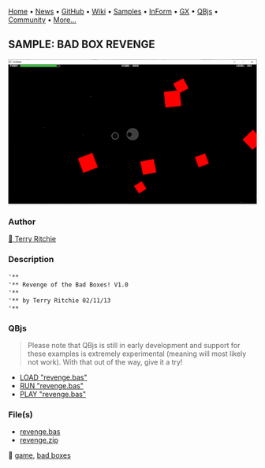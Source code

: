 [Home](https://qb64.com) • [News](../../news.md) • [GitHub](https://github.com/QB64Official/qb64) • [Wiki](wiki.md) • [Samples](../../samples.md) • [InForm](../../inform.md) • [GX](../../gx.md) • [QBjs](../../qbjs.md) • [Community](../../community.md) • [More...](../../more.md)

## SAMPLE: BAD BOX REVENGE

![screenshot.png](img/screenshot.png)

### Author

[🐝 Terry Ritchie](../terry-ritchie.md) 

### Description

```text
'**
'** Revenge of the Bad Boxes! V1.0
'**
'** by Terry Ritchie 02/11/13
'**
```

### QBjs

> Please note that QBjs is still in early development and support for these examples is extremely experimental (meaning will most likely not work). With that out of the way, give it a try!

* [LOAD "revenge.bas"](https://qbjs.org/index.html?src=https://qb64.com/samples/bad-box-revenge/src/revenge.bas)
* [RUN "revenge.bas"](https://qbjs.org/index.html?mode=auto&src=https://qb64.com/samples/bad-box-revenge/src/revenge.bas)
* [PLAY "revenge.bas"](https://qbjs.org/index.html?mode=play&src=https://qb64.com/samples/bad-box-revenge/src/revenge.bas)

### File(s)

* [revenge.bas](src/revenge.bas)
* [revenge.zip](src/revenge.zip)

🔗 [game](../game.md), [bad boxes](../bad-boxes.md)
